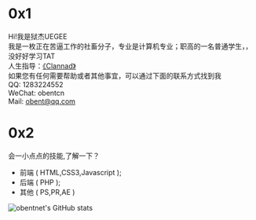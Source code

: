 # 0x1
Hi!我是狱杰UEGEE<br/>
我是一枚正在苦逼工作的社畜分子，专业是计算机专业；职高的一名普通学生，，没好好学习TAT<br/>
人生指导：[《Clannad》](https://www.bilibili.com/bangumi/play/ss1177/)<br/>
如果您有任何需要帮助或者其他事宜，可以通过下面的联系方式找到我<br/>
QQ: 1283224552<br/>
WeChat: obentcn<br/>
Mail: obent@qq.com

# 0x2
会一小点点的技能,了解一下？
 - 前端 ( HTML,CSS3,Javascript );
 - 后端 ( PHP );
 - 其他 ( PS,PR,AE ) 



![obentnet's GitHub stats](https://github-readme-stats.vercel.app/api?username=obentnet)
